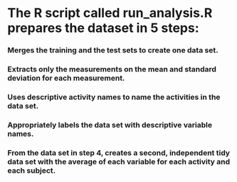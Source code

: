 # The R script called run_analysis.R prepares the dataset in 5 steps:

### Merges the training and the test sets to create one data set.
### Extracts only the measurements on the mean and standard deviation for each measurement.
### Uses descriptive activity names to name the activities in the data set.
### Appropriately labels the data set with descriptive variable names.
### From the data set in step 4, creates a second, independent tidy data set with the average of each variable for each activity and each subject.
